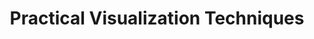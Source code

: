---
layout: slideshow
title: Practical Visualization Techniques
slides:

    - content: | 
        ## Practical Visualization Techniques

    - class: left-aligned
      content: |

        ## What types of data?
        {:.center-aligned}

        ### Categorical
        - Nominal
        - Ordinal
        - Interval

        ### Quantitative
        - Ratio (Discrete and continuous)
        


      notes: |
        Common but not only categorisation

        Categorical tells us what and quantitative how much

        Categorical data identifies what we are measuring with numbers. We can often break categorical data into smaller and smaller categories.

        Nominal: labelled data. Apples, oranges, grapes etc. No inherent order. Start applying preferences becomes ordinal. "In name only"

        Ordinal data: Categories with rank. Has intrinsic order. Position in a list or que.
        Some preference. Rank best to worst films or movies of some type

        Interval: Degree of difference between different points. but no ratio between the two. Good example is temperature. Can compare two temperatures, but meaningless to talk about the ratio of one temperature to another

        Ratio: Dealing with full spectrum of comparisons we can make with numbers. Measurements are defined relative to basic unit, and we can have a measurement of zero. Things like speed and time. Ratio of speed, ratio of time taken.

        Why do we care?

        Nature of data informs how we choose to display it.

    - content: |
        ## Displaying Nominal Data

    - content: |
        ## Displaying Ordinal Data

    - content: |
        ## Display

    - content: |
        ## What messages are we sending?
        * Nominal comparison
        * Time Series
        * Ranking and Part-to-Whole
        * Deviation
        * Frequency distribution
        * Correlation
        * Multivariate analysis
        From Stephen Few
      notes: |
        Its helpful to have a framework to think about

    - content: |
        ## Nominal comparison

    - content: |
        ## Time Series
        ![Time series graph](/images/time_series.png)

      notes: |
        Trend. Where are the values going over time. Increasing, Decreasing, Stable?
         Variability. How much do our data values change from observation to observation.
         Rate of change.
         If there is a trend in our data how strong is it. How much change do we expect between each observation or data value.
          Co-variation. 
          How are two time series related to one another. When one series changes how does the other reflect that change. Is it simultaneous or does it lag behind. Does it move in the same direction or the opposite.  
          Cycles. Is there a particularly pattern that repeats over a certain time frame. Does the values always peak at a certain time say 5 minutes after the start of an experiment. 
          Exceptions. When does a data value fall outside the range of what would expect,accounting for trends, cycles and variations. 


    - content: |
        ## Ranking and Part-to-Whole

    - content: |
        ## Deviation

    - content: |
        ## Part-to-Whole

    - content: |
        ## Frequency distribution

    - content: |
        ## Correlation

      notes: |
        Correlation analysis looks at how quantitative variables relate to and affect one another. How do one set of variables vary with regard to another, how much do they vary, how do they vary and why do they vary.

        Want a graphical representation of direction shape and strength of correlation between variables. 

        Scatter plots and scatter plot matrices. 

    - content: |
        ## Multivariate Analysis
        
        ![Parallel co-ordinate plot](/images/parallel_co_ordinate_plot.png)
        {:.fragment}


      notes: |
        WHat happens when we have higher dimensional data? How can we represent the relationship between several different variables in a single graph?

        A number of methods out there but only one is particularly effective - Parallel co-ordinate plots

        Each variable is represented by one of the vertical axis.
        A single, multivalued data value is represented by a line going from point to point on each axis
        Variables are typically normalized so that their min and max     values correspond to the top and bottom of their respective axis


---